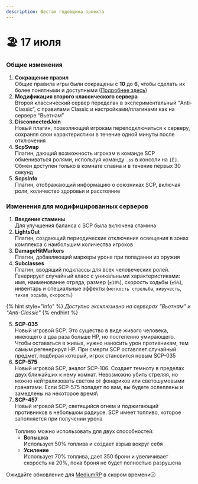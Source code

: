 ```yaml
---
description: Шестая годовщина проекта
---
```


# 🏖️ 17 июля

### Общие изменения <a href="#section-header-two-fuvns" id="section-header-two-fuvns"></a>

1. **Сокращение правил**\
   Общие правила игры были сокращены с **10** до **6**, чтобы сделать их более понятными и доступными ([Подробнее здесь](https://docs.google.com/document/d/1C3bFwA8Wo18ZTuckRfkZcv3wthr6YB7SsGrX919SzRE/edit))
2. **Модификация второго классического сервера**\
   Второй классический сервер переделан в экспериментальный “Anti-Classic”, с правилами Classic и настройками/плагинами как на сервере “Вьетнам”
3. **DisconnectedJoin**\
   Новый плагин, позволяющий игрокам переподключиться к серверу, сохраняя свои характеристики в течение одной минуты после отключения
4. **ScpSwap**\
   Плагин, дающий возможность игрокам в команде SCP обмениваться ролями, используя команду `.ss` в консоли на `[Ё]`. Обмен доступен только в комнате спавна и в течение первых 30 секунд
5. **ScpsInfo**\
   Плагин, отображающий информацию о союзниках SCP, включая роли, количество здоровья и расстояние

### Изменения для модифицированных серверов <a href="#section-header-two-b4oor" id="section-header-two-b4oor"></a>

1. **Введение стамины**\
   Для улучшения баланса с SCP была включена стамина
2. **LightsOut**\
   Плагин, создающий периодические отключения освещения в зонах комплекса с наибольшим количества игроков
3. **DamageHitMarkers**\
   Плагин, добавляющий маркеры урона при попадании из оружия
4. **Subclasses**\
   Плагин, вводящий подклассы для всех человеческих ролей. Генерирует случайный класс с уникальными характеристиками: имя, наименование отряда, размер (`±10%`), скорость ходьбы (`±5%`), инвентарь и специальные эффекты (`меткость стрельбы`, `живучесть`, `тихая ходьба`, `скорость`)

{% hint style="info" %}
_Доступно эксклюзивно на серверах "Вьетнам" и "Anti-Classic"_
{% endhint %}

5. **SCP-035**\
   Новый игровой SCP. Это существо в виде живого человека, имеющего в два раза больше HP, но постепенно умирающего. Чтобы оставаться в живых, нужно наносить урон противникам, тем самым регенерируя HP. При смерти SCP оставляет случайный предмет, подбирая который, игрок становится новым SCP-035
6. **SCP-575**\
   Новый игровой SCP, аналог SCP-106. Создает темноту в пределах двух ближайших к нему комнат. Невозможно убить стреляя, но можно нейтрализовать светом от фонариков или светошумовыми гранатами. Если SCP-575 попадет по вам, вы будете ослеплены и замедлены на некоторое время\\
7. **SCP-457**\
   Новый игровой SCP, светящийся огнем и поджигающий противников в небольшом радиусе. SCP имеет топливо, которое заполняется при получении урона\
   \
   Топливо можно использовать для двух способностей:
   * **Вспышка**\
     Использует 50% топлива и создает взрыв вокруг себя
   * **Усиление**\
     Использует 70% топлива, дает 350 брони и увеличивает скорость на 20%, пока броня не будет полностью разрушена

Ожидайте обновление для [MediumRP](https://i.imgur.com/IFBC3n2.png) в скором времени🕝

